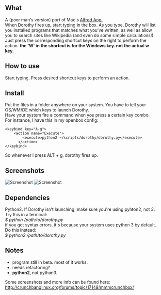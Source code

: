 ## What
A (poor man's version) port of Mac's [Alfred App.](http://http://www.alfredapp.com/)  
When Dorothy fires up, start typing in the box. 
As you type, Dorothy will list you installed programs that matches what you've written, as well as allow you to search sites like Wikipedia (and even do some simple calculations!)  
Just press the corresponding shortcut keys on the right to perform the action. 
__the 'W' in the shortcut is for the Windows key. not the actual w key__.

## How to use
Start typing. Press desired shortcut keys to perform an action.  

## Install
Put the files in a folder anywhere on your system. 
You have to tell your OS/WM/DE which keys to launch Dorothy.  
Have your system fire a command when you press a certain key combo.  
For instance, I have this in my openbox config:

    <keybind key="A-g">
        <action name="Execute">
            <execute>python2 ~/scripts/dorothy/dorothy.py</execute>
          </action>
    </keybind>



So whenever I press ALT + g, dorothy fires up.


## Screenshots
![Screenshot](http://i.imgur.com/FOXqB.jpg)
![Screenshot](http://i.imgur.com/UPe3c.jpg)

## Dependencies
Python2. If Dorothy isn't launching, make sure you're using pyhton2, not 3.  
Try this in a terminal:  
*$ python /path/to/dorothy.py*  
if you get syntax errors, it's because your system uses python 3 by default. Do this instead:  
*$ python2 /path/to/dorothy.py*


## Notes
* program still in beta. most of it works.
* needs refactoring?
* __python2__, not python3.

Some screenshots and more info can be found here:
http://crunchbanglinux.org/forums/topic/17149/mmmcrunchbox/




   
